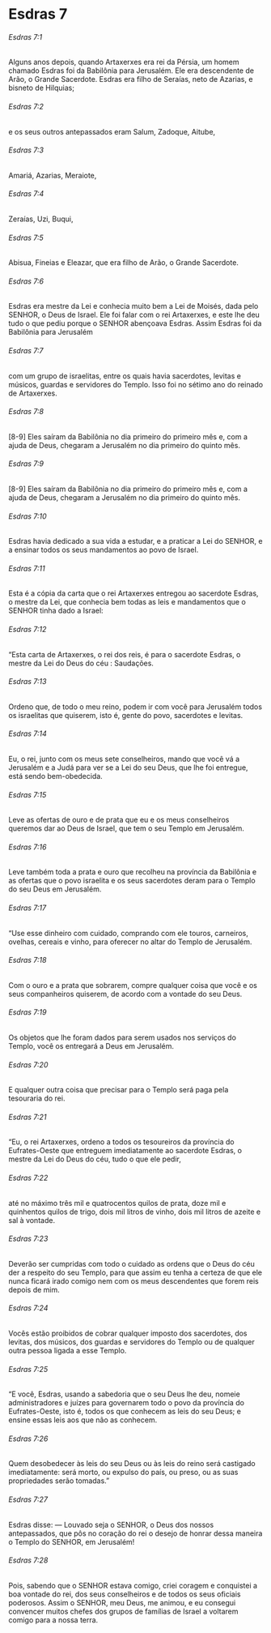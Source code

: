 # Esdras 7

###### Esdras 7:1

Alguns anos depois, quando Artaxerxes era rei da Pérsia, um homem chamado Esdras foi da Babilônia para Jerusalém. Ele era descendente de Arão, o Grande Sacerdote. Esdras era filho de Seraías, neto de Azarias, e bisneto de Hilquias;

###### Esdras 7:2

e os seus outros antepassados eram Salum, Zadoque, Aitube,

###### Esdras 7:3

Amariá, Azarias, Meraiote,

###### Esdras 7:4

Zeraías, Uzi, Buqui,

###### Esdras 7:5

Abisua, Fineias e Eleazar, que era filho de Arão, o Grande Sacerdote.

###### Esdras 7:6

Esdras era mestre da Lei e conhecia muito bem a Lei de Moisés, dada pelo SENHOR, o Deus de Israel. Ele foi falar com o rei Artaxerxes, e este lhe deu tudo o que pediu porque o SENHOR abençoava Esdras. Assim Esdras foi da Babilônia para Jerusalém

###### Esdras 7:7

com um grupo de israelitas, entre os quais havia sacerdotes, levitas e músicos, guardas e servidores do Templo. Isso foi no sétimo ano do reinado de Artaxerxes.

###### Esdras 7:8

[8-9] Eles saíram da Babilônia no dia primeiro do primeiro mês e, com a ajuda de Deus, chegaram a Jerusalém no dia primeiro do quinto mês.

###### Esdras 7:9

[8-9] Eles saíram da Babilônia no dia primeiro do primeiro mês e, com a ajuda de Deus, chegaram a Jerusalém no dia primeiro do quinto mês.

###### Esdras 7:10

Esdras havia dedicado a sua vida a estudar, e a praticar a Lei do SENHOR, e a ensinar todos os seus mandamentos ao povo de Israel.

###### Esdras 7:11

Esta é a cópia da carta que o rei Artaxerxes entregou ao sacerdote Esdras, o mestre da Lei, que conhecia bem todas as leis e mandamentos que o SENHOR tinha dado a Israel:

###### Esdras 7:12

“Esta carta de Artaxerxes, o rei dos reis, é para o sacerdote Esdras, o mestre da Lei do Deus do céu : Saudações.

###### Esdras 7:13

Ordeno que, de todo o meu reino, podem ir com você para Jerusalém todos os israelitas que quiserem, isto é, gente do povo, sacerdotes e levitas.

###### Esdras 7:14

Eu, o rei, junto com os meus sete conselheiros, mando que você vá a Jerusalém e a Judá para ver se a Lei do seu Deus, que lhe foi entregue, está sendo bem-obedecida.

###### Esdras 7:15

Leve as ofertas de ouro e de prata que eu e os meus conselheiros queremos dar ao Deus de Israel, que tem o seu Templo em Jerusalém.

###### Esdras 7:16

Leve também toda a prata e ouro que recolheu na província da Babilônia e as ofertas que o povo israelita e os seus sacerdotes deram para o Templo do seu Deus em Jerusalém.

###### Esdras 7:17

“Use esse dinheiro com cuidado, comprando com ele touros, carneiros, ovelhas, cereais e vinho, para oferecer no altar do Templo de Jerusalém.

###### Esdras 7:18

Com o ouro e a prata que sobrarem, compre qualquer coisa que você e os seus companheiros quiserem, de acordo com a vontade do seu Deus.

###### Esdras 7:19

Os objetos que lhe foram dados para serem usados nos serviços do Templo, você os entregará a Deus em Jerusalém.

###### Esdras 7:20

E qualquer outra coisa que precisar para o Templo será paga pela tesouraria do rei.

###### Esdras 7:21

“Eu, o rei Artaxerxes, ordeno a todos os tesoureiros da província do Eufrates-Oeste que entreguem imediatamente ao sacerdote Esdras, o mestre da Lei do Deus do céu, tudo o que ele pedir,

###### Esdras 7:22

até no máximo três mil e quatrocentos quilos de prata, doze mil e quinhentos quilos de trigo, dois mil litros de vinho, dois mil litros de azeite e sal à vontade.

###### Esdras 7:23

Deverão ser cumpridas com todo o cuidado as ordens que o Deus do céu der a respeito do seu Templo, para que assim eu tenha a certeza de que ele nunca ficará irado comigo nem com os meus descendentes que forem reis depois de mim.

###### Esdras 7:24

Vocês estão proibidos de cobrar qualquer imposto dos sacerdotes, dos levitas, dos músicos, dos guardas e servidores do Templo ou de qualquer outra pessoa ligada a esse Templo.

###### Esdras 7:25

“E você, Esdras, usando a sabedoria que o seu Deus lhe deu, nomeie administradores e juízes para governarem todo o povo da província do Eufrates-Oeste, isto é, todos os que conhecem as leis do seu Deus; e ensine essas leis aos que não as conhecem.

###### Esdras 7:26

Quem desobedecer às leis do seu Deus ou às leis do reino será castigado imediatamente: será morto, ou expulso do país, ou preso, ou as suas propriedades serão tomadas.”

###### Esdras 7:27

Esdras disse: — Louvado seja o SENHOR, o Deus dos nossos antepassados, que pôs no coração do rei o desejo de honrar dessa maneira o Templo do SENHOR, em Jerusalém!

###### Esdras 7:28

Pois, sabendo que o SENHOR estava comigo, criei coragem e conquistei a boa vontade do rei, dos seus conselheiros e de todos os seus oficiais poderosos. Assim o SENHOR, meu Deus, me animou, e eu consegui convencer muitos chefes dos grupos de famílias de Israel a voltarem comigo para a nossa terra.


